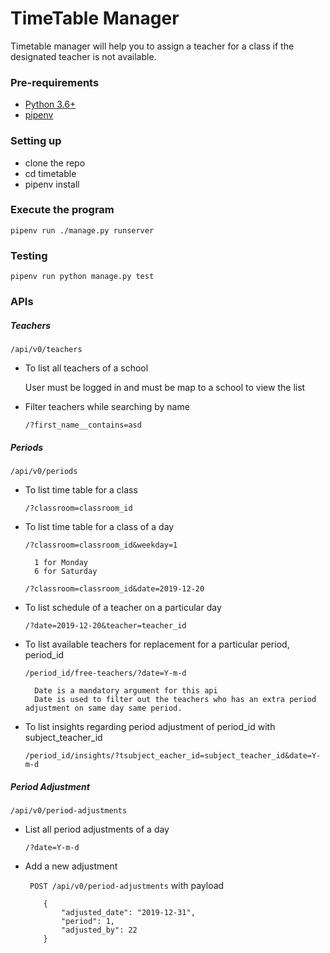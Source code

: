 # TimeTable Manager

Timetable manager will help you to assign a teacher for a class
if the designated teacher is not available.


### Pre-requirements
   * [Python 3.6+](https://www.python.org/downloads/)
   * [pipenv](https://docs.pipenv.org/en/latest/)

### Setting up
* clone the repo
* cd timetable
* pipenv install

### Execute the program
    pipenv run ./manage.py runserver
 
### Testing
    pipenv run python manage.py test


### APIs

##### Teachers
    /api/v0/teachers
* To list all teachers of a school

    User must be logged in and must be map to a school to view the list
* Filter teachers while searching by name

    ```/?first_name__contains=asd```


##### Periods
    /api/v0/periods
* To list time table for a class

    ```/?classroom=classroom_id```

* To list time table for a class of a day

    ```/?classroom=classroom_id&weekday=1```
        
        1 for Monday
        6 for Saturday

    ```/?classroom=classroom_id&date=2019-12-20```

* To list schedule of a teacher on a particular day

    ```/?date=2019-12-20&teacher=teacher_id```
 
* To list available teachers for replacement for a particular period, period_id
    
    ```/period_id/free-teachers/?date=Y-m-d```

        Date is a mandatory argument for this api
        Date is used to filter out the teachers who has an extra period adjustment on same day same period.

* To list insights regarding period adjustment of period_id with subject_teacher_id

    ```/period_id/insights/?tsubject_eacher_id=subject_teacher_id&date=Y-m-d```


##### Period Adjustment
    /api/v0/period-adjustments

* List all period adjustments of a day

    ```/?date=Y-m-d```

* Add a new adjustment

    ``` POST /api/v0/period-adjustments```
    with payload

    ```
        {
            "adjusted_date": "2019-12-31",
            "period": 1,
            "adjusted_by": 22
        }

    ```
